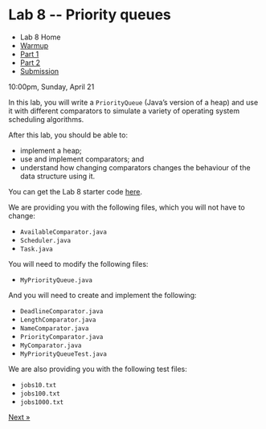 # Lab 8 -- Priority queues

* Lab 8 Home
* [Warmup](warmup.html)
* [Part 1](part1.html)
* [Part 2](part2.html)
* [Submission](submission.html)


10:00pm, Sunday, April 21



In this lab, you will write a `PriorityQueue` (Java’s version of a heap) and
use it with different comparators to simulate a variety of operating system
scheduling algorithms.  

After this lab, you should be able to:
- implement a heap;
- use and implement comparators; and
- understand how changing comparators changes the behaviour of the data
  structure using it.

You can get the Lab 8 starter code [here](Lab8.zip).

We are providing you with the following files, which you will not have to change:
- `AvailableComparator.java`
- `Scheduler.java`
- `Task.java`

You will need to modify the following files:
- `MyPriorityQueue.java`

And you will need to create and implement the following:
- `DeadlineComparator.java`
- `LengthComparator.java`
- `NameComparator.java`
- `PriorityComparator.java`
- `MyComparator.java`
- `MyPriorityQueueTest.java`

We are also providing you with the following test files:
- `jobs10.txt`
- `jobs100.txt`
- `jobs1000.txt`

[Next &raquo;](warmup.html)
